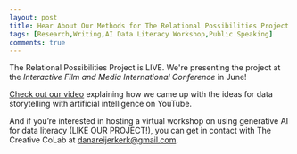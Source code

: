 ```yaml
---
layout: post
title: Hear About Our Methods for The Relational Possibilities Project
tags: [Research,Writing,AI Data Literacy Workshop,Public Speaking]
comments: true
---
```

The Relational Possibilities Project is LIVE. We're presenting the project at the _Interactive Film and Media International Conference_ in June!

[Check out our video](https://youtu.be/kgLLo77dJUs?feature=shared) explaining how we came up with the ideas for data storytelling with artificial intelligence on YouTube. 

And if you’re interested in hosting a virtual workshop on using generative AI for data literacy (LIKE OUR PROJECT!), you can get in contact with The Creative CoLab at danareijerkerk@gmail.com.
